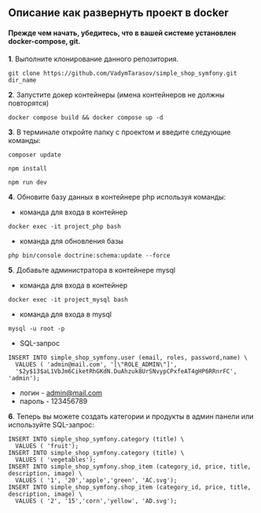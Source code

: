 
Описание как развернуть проект в docker
-
#### Прежде чем начать, убедитесь, что в вашей системе установлен docker-compose, git.

**1**. Выполните клонирование данного репозитория.
```shell script
git clone https://github.com/VadymTarasov/simple_shop_symfony.git dir_name
```

**2**. Запустите докер контейнеры (имена контейнеров не должны повторятся)

```shell script
docker compose build && docker compose up -d
```

**3**. В терминале откройте папку с проектом и  введите следующие команды:

```shell script
composer update
```
```shell script
npm install
```
```shell script
npm run dev
```

**4**. Обновите базу данных в контейнере php используя команды:
* команда для входа в контейнер
```shell script
docker exec -it project_php bash
```
* команда для обновления базы
```shell script
php bin/console doctrine:schema:update --force
```

**5**. Добавьте администратора в контейнере mysql
* команда для входа в контейнер
```shell script
docker exec -it project_mysql bash
```
* команда для входа в mysql
```shell script
mysql -u root -p
```
* SQL-запрос
```shell script
INSERT INTO simple_shop_symfony.user (email, roles, password,name) \
  VALUES ( 'admin@mail.com', '[\"ROLE_ADMIN\"]', 
  '$2y$13$aL1VbJm6CiketRhGKdN.DuAhzuk8UrSNvypCPxfeAT4gHP6RRnrFC', 'admin');
```
* логин - admin@mail.com
* пароль - 123456789

**6**. Теперь вы можете создать категории и продукты в админ панели или используйте SQL-запрос:
```shell script
INSERT INTO simple_shop_symfony.category (title) \
  VALUES ( 'fruit');
INSERT INTO simple_shop_symfony.category (title) \
  VALUES ( 'vegetables');
INSERT INTO simple_shop_symfony.shop_item (category_id, price, title, description, image) \
  VALUES ( '1', '20','apple','green', 'AC.svg');
INSERT INTO simple_shop_symfony.shop_item (category_id, price, title, description, image) \
  VALUES ( '2', '15','corn','yellow', 'AD.svg');
```
